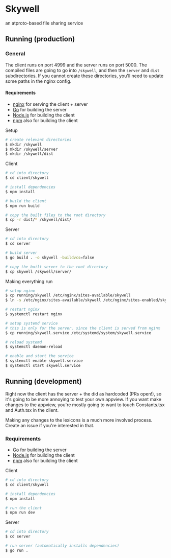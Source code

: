 # Skywell
an atproto-based file sharing service

## Running (production)

### General
The client runs on port 4999 and the server runs on port 5000.
The compiled files are going to go into `/skywell`, and then the `server` and `dist` subdirectories.
If you cannot create these directories, you'll need to update some paths in the nginx config.

#### Requirements
- [nginx](https://www.nginx.com/) for serving the client + server
- [Go](https://go.dev/) for building the server
- [Node.js](https://nodejs.org/) for building the client
- [npm](https://www.npmjs.com/) also for building the client

Setup
```bash
# create relevant directories
$ mkdir /skywell
$ mkdir /skywell/server
$ mkdir /skywell/dist
```

Client
```bash
# cd into directory
$ cd client/skywell

# install dependencies
$ npm install

# build the client
$ npm run build

# copy the built files to the root directory
$ cp -r dist/* /skywell/dist/
```

Server
```bash
# cd into directory
$ cd server

# build server
$ go build . -o skywell -buildvcs=false

# copy the built server to the root directory
$ cp skywell /skywell/server/
```

Making everything run
```bash
# setup nginx
$ cp running/skywell /etc/nginx/sites-available/skywell
$ ln -s /etc/nginx/sites-available/skywell /etc/nginx/sites-enabled/skywell

# restart nginx
$ systemctl restart nginx

# setup systemd service
# this is only for the server, since the client is served from nginx
$ cp running/skywell.service /etc/systemd/system/skywell.service

# reload systemd
$ systemctl daemon-reload

# enable and start the service
$ systemctl enable skywell.service
$ systemctl start skywell.service
```

## Running (development)
Right now the client has the server + the did as hardcoded (PRs open!), so it's going to be more annoying to test your own appview.
If you want make changes to the appview, you're mostly going to want to touch Constants.tsx and Auth.tsx in the client.

Making any changes to the lexicons is a much more involved process. Create an issue if you're interested in that.

### Requirements
- [Go](https://go.dev/) for building the server
- [Node.js](https://nodejs.org/) for building the client
- [npm](https://www.npmjs.com/) also for building the client

Client
```bash
# cd into directory
$ cd client/skywell

# install dependencies
$ npm install

# run the client
$ npm run dev
```

Server
```bash
# cd into directory
$ cd server

# run server (automatically installs dependencies)
$ go run .
```
